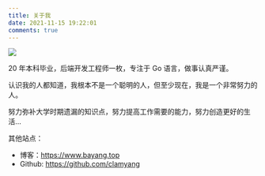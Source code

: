 ```yaml
---
title: 关于我
date: 2021-11-15 19:22:01
comments: true
---
```


![](https://s2.loli.net/2022/04/19/FQbBKv2ZP9Tesgi.png)

20 年本科毕业，后端开发工程师一枚，专注于 Go 语言，做事认真严谨。

认识我的人都知道，我根本不是一个聪明的人，但至少现在，我是一个非常努力的人。

努力弥补大学时期遗漏的知识点，努力提高工作需要的能力，努力创造更好的生活...

其他站点：
- 博客：https://www.bayang.top
- Github: https://github.com/clamyang
